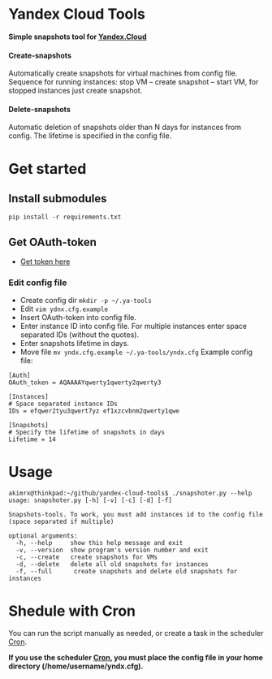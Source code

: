 # Yandex Cloud Tools
**Simple snapshots tool for [Yandex.Cloud](https://cloud.yandex.com)**

#### Create-snapshots
Automatically create snapshots for virtual machines from config file. Sequence for running instances: stop VM – create snapshot – start VM, for stopped instances just create snapshot.

#### Delete-snapshots
Automatic deletion of snapshots older than N days for instances from config. 
The lifetime is specified in the config file.

# Get started
## Install submodules
`pip install -r requirements.txt`

## Get OAuth-token
* [Get token here](https://oauth.yandex.com/authorize?response_type=token&client_id=1a6990aa636648e9b2ef855fa7bec2fb)

### Edit config file
* Create config dir `mkdir -p ~/.ya-tools`
* Edit `vim ydnx.cfg.example`
* Insert OAuth-token into config file.
* Enter instance ID into config file. For multiple instances enter space separated IDs (without the quotes).
* Enter snapshots lifetime in days.
* Move file `mv yndx.cfg.example ~/.ya-tools/yndx.cfg`
Example config file:
```
[Auth]
OAuth_token = AQAAAAYqwerty1qwerty2qwerty3

[Instances]
# Space separated instance IDs
IDs = efqwer2tyu3qwert7yz ef1xzcvbnm2qwerty1qwe

[Snapshots]
# Specify the lifetime of snapshots in days
Lifetime = 14
```

# Usage
```
akimrx@thinkpad:~/github/yandex-cloud-tools$ ./snapshoter.py --help
usage: snapshoter.py [-h] [-v] [-c] [-d] [-f]

Snapshots-tools. To work, you must add instances id to the config file (space separated if multiple)

optional arguments:
  -h, --help     show this help message and exit
  -v, --version  show program's version number and exit
  -c, --create   create snapshots for VMs
  -d, --delete   delete all old snapshots for instances
  -f, --full      create snapshots and delete old snapshots for instances

```

# Shedule with Cron
You can run the script manually as needed, or create a task in the scheduler [Cron](https://help.ubuntu.com/community/CronHowto). 

**If you use the scheduler [Cron](https://help.ubuntu.com/community/CronHowto), you must place the config file in your home directory (/home/username/yndx.cfg).**
